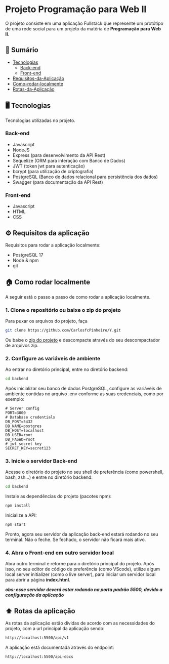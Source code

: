 # Projeto Programação para Web II
O projeto consiste em uma aplicação Fullstack que represente um protótipo de uma rede social para um projeto da matéria de **Programação para Web II**.

## 📖 Sumário
- [Tecnologias](#️-tecnologias)
    - [Back-end](#back-end)
    - [Front-end](#front-end)
- [Requisitos-da-Aplicação](#️-requisitos-da-aplicação)
- [Como-rodar-localmente](#-como-rodar-localmente)
- [Rotas-da-Aplicação](#️-rotas-da-aplicação)

## 🖥️ Tecnologias
Tecnologias utilizadas no projeto.

### Back-end
- Javascript
- NodeJS
- Express (para desenvolvimento da API Rest)
- Sequelize (ORM para interação com Banco de Dados)
- JWT (token jwt para autenticação)
- bcrypt (para utilização de criptografia)
- PostgreSQL (Banco de dados relacional para persistência dos dados)
- Swagger (para documentação da API Rest)

### Front-end
- Javascript
- HTML
- CSS

## ⚙️ Requisitos da aplicação
Requisitos para rodar a aplicação localmente:
- PostgreSQL 17
- Node & npm
- git

## 🏠 Como rodar localmente
A seguir está o passo a passo de como rodar a aplicação localmente.

### 1. Clone o repositório ou baixe o zip do projeto
Para puxar os arquivos do projeto, faça
```bash
git clone https://github.com/CarlosfcPinheiro/Y.git
```
Ou baixe o [zip do projeto](https://github.com/CarlosfcPinheiro/Y/releases/download/zip/Y-main.zip) e descompacte através do seu descompactador de arquivos zip.

### 2. Configure as variáveis de ambiente
Ao entrar no diretório principal, entre no diretório backend:
```bash
cd backend
```
Após inicializar seu banco de dados PostgreSQL, configure as variáveis de ambiente contidas no arquivo .env conforme as suas credenciais, como por exemplo:
```.env
# Server config
PORT=3000
# Database credentials
DB_PORT=5432
DB_NAME=postgres
DB_HOST=localhost
DB_USER=root
DB_PASWD=root
# jwt secret key
SECRET_KEY=secret123
```

### 3. Inicie o servidor Back-end
Acesse o diretório do projeto no seu shell de preferência (como powershell, bash, zsh...) e entre no diretório backend:
```bash
cd backend
```
Instale as dependências do projeto (pacotes npm):
```bash
npm install
```
Inicialize a API:
```bash
npm start
```
Pronto, agora seu servidor da aplicação back-end estará rodando no seu terminal. Não o feche. Se fechado, o servidor não ficará mais ativo.

### 4. Abra o Front-end em outro servidor local
Abra outro terminal e retorne para o diretório principal do projeto. Após isso, no seu editor de código de preferência (como VScode), utilize algum local server initializer (como o live server), para iniciar um servidor local para abrir a página **index.html**.

***obs: esse servidor deverá estar rodando na porta padrão 5500, devido a configuração da aplicação***

## ⬆️ Rotas da aplicação
As rotas da aplicação estão dividas de acordo com as necessidades do projeto, com a url principal da aplicação sendo:
```bash
http://localhost:5500/api/v1
```
A aplicação está documentada através do endpoint:
```bas
http://localhost:5500/api-docs
```
